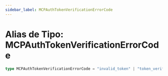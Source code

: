 ```yaml
---
sidebar_label: MCPAuthTokenVerificationErrorCode
---
```


# Alias de Tipo: MCPAuthTokenVerificationErrorCode

```ts
type MCPAuthTokenVerificationErrorCode = "invalid_token" | "token_verification_failed";
```
